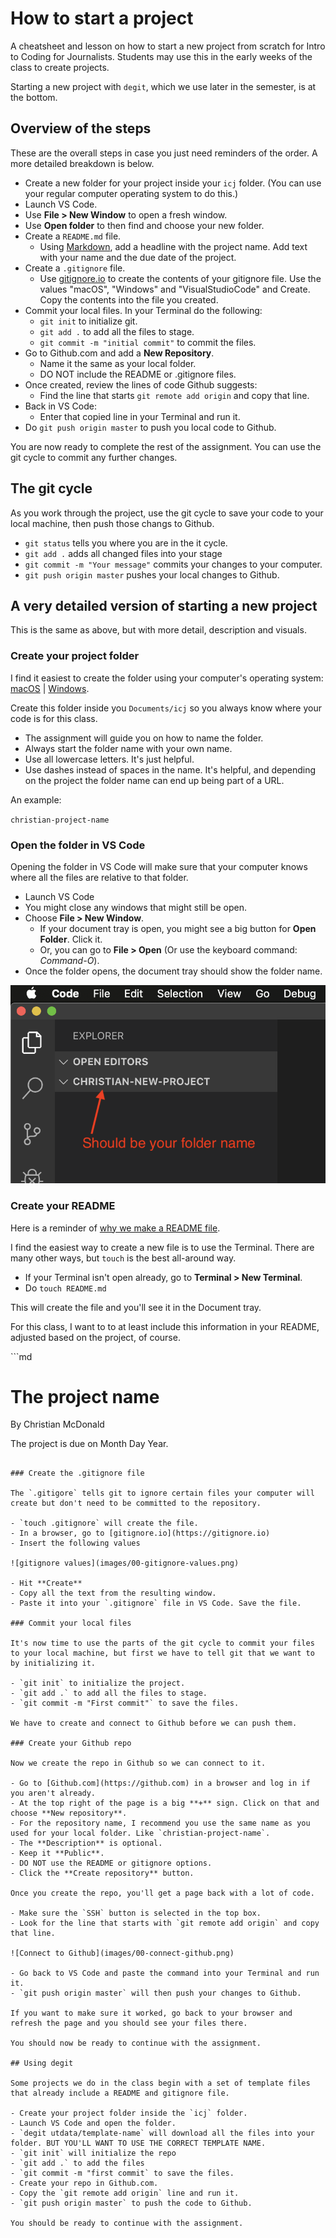 # How to start a project

A cheatsheet and lesson on how to start a new project from scratch for Intro to Coding for Journalists. Students may use this in the early weeks of the class to create projects.

Starting a new project with `degit`, which we use later in the semester, is at the bottom.

## Overview of the steps

These are the overall steps in case you just need reminders of the order. A more detailed breakdown is below.

- Create a new folder for your project inside your `icj` folder. (You can use your regular computer operating system to do this.)
- Launch VS Code.
- Use **File > New Window** to open a fresh window.
- Use **Open folder** to then find and choose your new folder.
- Create a `README.md` file.
  - Using [Markdown](#markdown), add a headline with the project name. Add text with your name and the due date of the project.
- Create a `.gitignore` file.
  - Use [gitignore.io](https://www.gitignore.io/) to create the contents of your gitignore file. Use the values "macOS", "Windows" and "VisualStudioCode" and Create. Copy the contents into the file you created.
- Commit your local files. In your Terminal do the following:
  - `git init` to initialize git.
  - `git add .` to add all the files to stage.
  - `git commit -m "initial commit"` to commit the files.
- Go to Github.com and add a **New Repository**.
  - Name it the same as your local folder.
  - DO NOT include the README or .gitignore files.
- Once created, review the lines of code Github suggests:
  - Find the line that starts `git remote add origin` and copy that line.
- Back in VS Code:
  - Enter that copied line in your Terminal and run it.
- Do `git push origin master` to push you local code to Github.

You are now ready to complete the rest of the assignment. You can use the git cycle to commit any further changes.

## The git cycle

As you work through the project, use the git cycle to save your code to your local machine, then push those changs to Github.

- `git status` tells you where you are in the it cycle.
- `git add .` adds all changed files into your stage
- `git commit -m "Your message"` commits your changes to your computer.
- `git push origin master` pushes your local changes to Github.

## A very detailed version of starting a new project

This is the same as above, but with more detail, description and visuals.

### Create your project folder

I find it easiest to create the folder using your computer's operating system: [macOS](https://support.apple.com/guide/mac-help/organize-files-using-folders-mh26885/mac) | [Windows](https://www.laptopmag.com/articles/create-new-folder-windows-10).

Create this folder inside you `Documents/icj` so you always know where your code is for this class.

- The assignment will guide you on how to name the folder.
- Always start the folder name with your own name.
- Use all lowercase letters. It's just helpful.
- Use dashes instead of spaces in the name. It's helpful, and depending on the project the folder name can end up being part of a URL.

An example:

`christian-project-name`

### Open the folder in VS Code

Opening the folder in VS Code will make sure that your computer knows where all the files are relative to that folder.

- Launch VS Code
- You might close any windows that might still be open.
- Choose **File > New Window**.
  - If your document tray is open, you might see a big button for **Open Folder**. Click it.
  - Or, you can go to **File > Open** (Or use the keyboard command: _Command-O_).
- Once the folder opens, the document tray should show the folder name.

![Folder name](images/00-folder-open.png)

### Create your README

Here is a reminder of [why we make a README file](https://www.makeareadme.com/).

I find the easiest way to create a new file is to use the Terminal. There are many other ways, but `touch` is the best all-around way.

- If your Terminal isn't open already, go to **Terminal > New Terminal**.
- Do `touch README.md`

This will create the file and you'll see it in the Document tray.

For this class, I want to to at least include this information in your README, adjusted based on the project, of course.

<a name="markdown">```md</a>

# The project name

By Christian McDonald

The project is due on Month Day Year.
```

### Create the .gitignore file

The `.gitigore` tells git to ignore certain files your computer will create but don't need to be committed to the repository.

- `touch .gitignore` will create the file.
- In a browser, go to [gitignore.io](https://gitignore.io)
- Insert the following values

![gitignore values](images/00-gitignore-values.png)

- Hit **Create**
- Copy all the text from the resulting window.
- Paste it into your `.gitignore` file in VS Code. Save the file.

### Commit your local files

It's now time to use the parts of the git cycle to commit your files to your local machine, but first we have to tell git that we want to by initializing it.

- `git init` to initialize the project.
- `git add .` to add all the files to stage.
- `git commit -m "First commit"` to save the files.

We have to create and connect to Github before we can push them.

### Create your Github repo

Now we create the repo in Github so we can connect to it.

- Go to [Github.com](https://github.com) in a browser and log in if you aren't already.
- At the top right of the page is a big **+** sign. Click on that and choose **New repository**.
- For the repository name, I recommend you use the same name as you used for your local folder. Like `christian-project-name`.
- The **Description** is optional.
- Keep it **Public**.
- DO NOT use the README or gitignore options.
- Click the **Create repository** button.

Once you create the repo, you'll get a page back with a lot of code.

- Make sure the `SSH` button is selected in the top box.
- Look for the line that starts with `git remote add origin` and copy that line.

![Connect to Github](images/00-connect-github.png)

- Go back to VS Code and paste the command into your Terminal and run it.
- `git push origin master` will then push your changes to Github.

If you want to make sure it worked, go back to your browser and refresh the page and you should see your files there.

You should now be ready to continue with the assignment.

## Using degit

Some projects we do in the class begin with a set of template files that already include a README and gitignore file.

- Create your project folder inside the `icj` folder.
- Launch VS Code and open the folder.
- `degit utdata/template-name` will download all the files into your folder. BUT YOU'LL WANT TO USE THE CORRECT TEMPLATE NAME.
- `git init` will initialize the repo
- `git add .` to add the files
- `git commit -m "first commit` to save the files.
- Create your repo in Github.com.
- Copy the `git remote add origin` line and run it.
- `git push origin master` to push the code to Github.

You should be ready to continue with the assignment.

